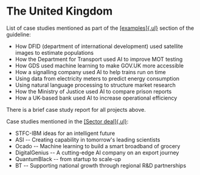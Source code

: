 # The United Kingdom

List of case studies mentioned as part of the [[examples]{.ul}](https://www.gov.uk/government/collections/a-guide-to-using-artificial-intelligence-in-the-public-sector#examples-of-artificial-intelligence-use) section of the guideline:

-   How DFID (department of international development) used satellite images to estimate populations
-   How the Department for Transport used AI to improve MOT testing
-   How GDS used machine learning to make GOV.UK more accessible
-   How a signalling company used AI to help trains run on time
-   Using data from electricity meters to predict energy consumption
-   Using natural language processing to structure market research
-   How the Ministry of Justice used AI to compare prison reports
-   How a UK-based bank used AI to increase operational efficiency

There is a brief case study report for all projects above.

Case studies mentioned in the [[Sector
deal]{.ul}](https://www.gov.uk/government/publications/artificial-intelligence-sector-deal/ai-sector-deal#executive-summary):

-   STFC-IBM ideas for an intelligent future
-   ASI -- Creating capability in tomorrow's leading scientists
-   Ocado -- Machine learning to build a smart broadband of grocery
-   DigitalGenius -- A cutting-edge AI company on an export journey
-   QuantumBlack -- from startup to scale-up
-   BT -- Supporting national growth through regional R&D partnerships
